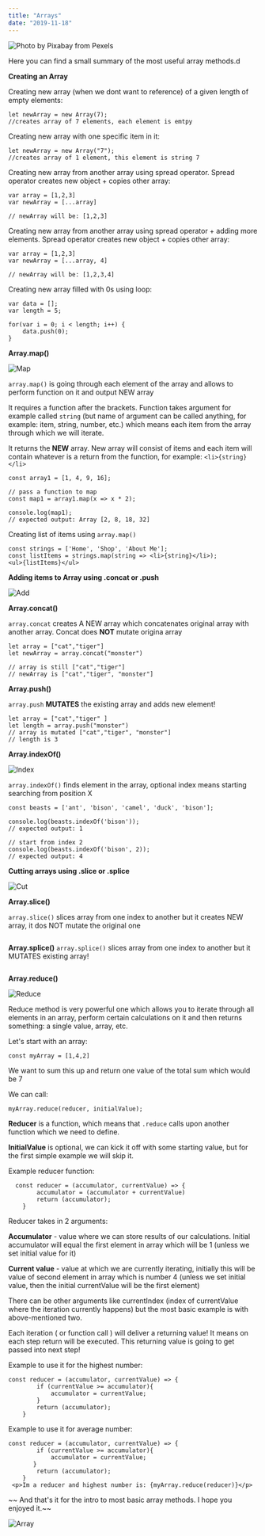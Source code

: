 ```yaml
---
title: "Arrays"
date: "2019-11-18"
---
```


![](https://i.imgur.com/qmUjmQg.jpg "Photo by Pixabay from Pexels")

Here you can find a small summary of the most useful array methods.d

**Creating an Array**

Creating new array (when we dont want to reference) of a given length of empty elements:
```
let newArray = new Array(7);
//creates array of 7 elements, each element is emtpy
```


Creating new array with one specific item in it:
```
let newArray = new Array("7");
//creates array of 1 element, this element is string 7
```

Creating new array from another array using spread operator. Spread operator creates new object + copies other array:
```
var array = [1,2,3]
var newArray = [...array]

// newArray will be: [1,2,3]

```

Creating new array from another array using spread operator + adding more elements. Spread operator creates new object + copies other array:
```
var array = [1,2,3]
var newArray = [...array, 4]

// newArray will be: [1,2,3,4]

```


Creating new array filled with 0s using loop:
```
var data = [];
var length = 5;

for(var i = 0; i < length; i++) {
    data.push(0);
}
```

**Array.map()**

![Map](https://i.imgur.com/XM3VmyA.jpg "Photo by Aaditya Arora from Pexels")

<code>array.map()</code> is going through each element of the array and allows to perform function on it and output NEW array

It requires a function after the brackets. Function takes argument for example called <code>string</code> (but name of argument can be called anything, for example: item, string, number, etc.) which means each item from the array through which we will iterate. 

It returns the **NEW** array. New array will consist of items and each item will contain whatever is a return from the function, for example: ```<li>{string}</li>```
```
const array1 = [1, 4, 9, 16];

// pass a function to map
const map1 = array1.map(x => x * 2);

console.log(map1);
// expected output: Array [2, 8, 18, 32]
```

Creating list of items using <code>array.map()</code>
```
const strings = ['Home', 'Shop', 'About Me'];
const listItems = strings.map(string => <li>{string}</li>);
<ul>{listItems}</ul>
```

**Adding items to Array using .concat or .push**

![Add](https://i.imgur.com/PVgFfnd.jpg "Photo by Geeorge Becker from Pexels")

**Array.concat()**

<code>array.concat</code> creates A NEW array which concatenates original array with another array. Concat does **NOT** mutate origina array
```
let array = ["cat","tiger"]
let newArray = array.concat("monster")

// array is still ["cat","tiger"]
// newArray is ["cat","tiger", "monster"]
```

**Array.push()**

<code>array.push</code> **MUTATES** the existing array and adds new element!
```
let array = ["cat","tiger" ]
let length = array.push("monster")
// array is mutated ["cat","tiger", "monster"]
// length is 3
```

**Array.indexOf()**

![Index](https://i.imgur.com/ue3MXf2.jpg "Photo by Engin Akyurt from Pexels")

<code>array.indexOf()</code> finds element in the array, optional index means starting searching from position X

```
const beasts = ['ant', 'bison', 'camel', 'duck', 'bison'];

console.log(beasts.indexOf('bison'));
// expected output: 1

// start from index 2
console.log(beasts.indexOf('bison', 2));
// expected output: 4
```

**Cutting arrays using .slice or .splice**

![Cut](https://i.imgur.com/s23i0Yr.jpg "Photo by Photo Collections from Pexels")

**Array.slice()**

<code>array.slice()</code> slices array from one index to another but it creates NEW array, it dos NOT mutate the original one
```
```

**Array.splice()**
<code>array.splice()</code> slices array from one index to another but it MUTATES existing array!
```
```

**Array.reduce()**

![Reduce](https://i.imgur.com/UOPhFMg.jpg "Photo by Arun Thomas from Pexels")

Reduce method is very powerful one which allows you to iterate through all elements in an array, perform certain calculations on it and then returns something: a single value, array, etc.

Let's start with an array:
```
const myArray = [1,4,2]
```
We want to sum this up and return one value of the total sum which would be 7

We can call:
```
myArray.reduce(reducer, initialValue);
```
**Reducer** is a function, which means that <code>.reduce</code> calls upon another function which we need to define. 

**InitialValue** is optional, we can kick it off with some starting value, but for the first simple example we will skip it.

Example reducer function:
```
  const reducer = (accumulator, currentValue) => {
        accumulator = (accumulator + currentValue)        
        return (accumulator);
    } 
```
Reducer takes in 2 arguments:

**Accumulator** - value where we can store results of our calculations. Initial accumulator will equal the first element in array which will be 1 (unless we set initial value for it)

**Current value** - value at which we are currently iterating, initially this will be value of second element in array which is number 4 (unless we set initial value, then the initial currentValue will be the first element)

There can be other arguments like currentIndex (index of currentValue where the iteration currently happens) but the most basic example is with above-mentioned two.

Each iteration ( or function call ) will deliver a returning value! It means on each step return will be executed. This returning value is going to get passed into next step!

Example to use it for the highest number:

``` 
const reducer = (accumulator, currentValue) => {
        if (currentValue >= accumulator){
            accumulator = currentValue;
        }
        return (accumulator);
    } 
```

Example to use it for average number:
``` 
const reducer = (accumulator, currentValue) => {
        if (currentValue >= accumulator){
            accumulator = currentValue;
       }
        return (accumulator);
    } 
 <p>Im a reducer and highest number is: {myArray.reduce(reducer)}</p>
```

~~ And that's it for the intro to most basic array methods. I hope you enjoyed it.~~

![Array](https://i.imgur.com/ui07Dbb.jpg "Photo by Genaro Servín from Pexels")
